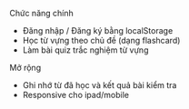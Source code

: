 Chức năng chính
- Đăng nhập / Đăng ký bằng localStorage
- Học từ vựng theo chủ đề (dạng flashcard)
- Làm bài quiz trắc nghiệm từ vựng

Mở rộng
- Ghi nhớ từ đã học và kết quả bài kiểm tra
- Responsive cho ipad/mobile
